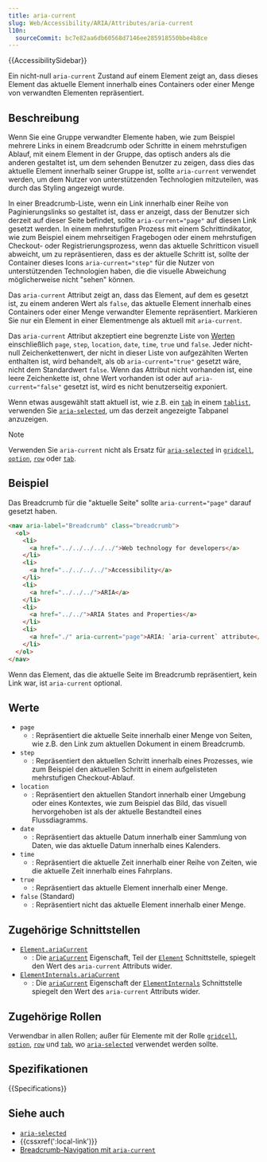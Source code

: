 ```yaml
---
title: aria-current
slug: Web/Accessibility/ARIA/Attributes/aria-current
l10n:
  sourceCommit: bc7e82aa6db60568d7146ee285918550bbe4b8ce
---
```


{{AccessibilitySidebar}}

Ein nicht-null `aria-current` Zustand auf einem Element zeigt an, dass dieses Element das aktuelle Element innerhalb eines Containers oder einer Menge von verwandten Elementen repräsentiert.

## Beschreibung

Wenn Sie eine Gruppe verwandter Elemente haben, wie zum Beispiel mehrere Links in einem Breadcrumb oder Schritte in einem mehrstufigen Ablauf, mit einem Element in der Gruppe, das optisch anders als die anderen gestaltet ist, um dem sehenden Benutzer zu zeigen, dass dies das aktuelle Element innerhalb seiner Gruppe ist, sollte `aria-current` verwendet werden, um dem Nutzer von unterstützenden Technologien mitzuteilen, was durch das Styling angezeigt wurde.

In einer Breadcrumb-Liste, wenn ein Link innerhalb einer Reihe von Paginierungslinks so gestaltet ist, dass er anzeigt, dass der Benutzer sich derzeit auf dieser Seite befindet, sollte `aria-current="page"` auf diesen Link gesetzt werden. In einem mehrstufigen Prozess mit einem Schrittindikator, wie zum Beispiel einem mehrseitigen Fragebogen oder einem mehrstufigen Checkout- oder Registrierungsprozess, wenn das aktuelle Schritticon visuell abweicht, um zu repräsentieren, dass es der aktuelle Schritt ist, sollte der Container dieses Icons `aria-current="step"` für die Nutzer von unterstützenden Technologien haben, die die visuelle Abweichung möglicherweise nicht "sehen" können.

Das `aria-current` Attribut zeigt an, dass das Element, auf dem es gesetzt ist, zu einem anderen Wert als `false`, das aktuelle Element innerhalb eines Containers oder einer Menge verwandter Elemente repräsentiert. Markieren Sie nur ein Element in einer Elementmenge als aktuell mit `aria-current`.

Das `aria-current` Attribut akzeptiert eine begrenzte Liste von [Werten](#werte) einschließlich `page`, `step`, `location`, `date`, `time`, `true` und `false`. Jeder nicht-null Zeichenkettenwert, der nicht in dieser Liste von aufgezählten Werten enthalten ist, wird behandelt, als ob `aria-current="true"` gesetzt wäre, nicht dem Standardwert `false`. Wenn das Attribut nicht vorhanden ist, eine leere Zeichenkette ist, ohne Wert vorhanden ist oder auf `aria-current="false"` gesetzt ist, wird es nicht benutzerseitig exponiert.

Wenn etwas ausgewählt statt aktuell ist, wie z.B. ein [`tab`](/de/docs/Web/Accessibility/ARIA/Roles/tab_role) in einem [`tablist`](/de/docs/Web/Accessibility/ARIA/Roles/tablist_role), verwenden Sie [`aria-selected`](/de/docs/Web/Accessibility/ARIA/Attributes/aria-selected), um das derzeit angezeigte Tabpanel anzuzeigen.

> [!NOTE]
> Verwenden Sie `aria-current` nicht als Ersatz für [`aria-selected`](/de/docs/Web/Accessibility/ARIA/Attributes/aria-selected) in [`gridcell`](/de/docs/Web/Accessibility/ARIA/Roles/gridcell_role), [`option`](/de/docs/Web/Accessibility/ARIA/Roles/option_role), [`row`](/de/docs/Web/Accessibility/ARIA/Roles/row_role) oder [`tab`](/de/docs/Web/Accessibility/ARIA/Roles/tab_role).

## Beispiel

Das Breadcrumb für die "aktuelle Seite" sollte `aria-current="page"` darauf gesetzt haben.

```html
<nav aria-label="Breadcrumb" class="breadcrumb">
  <ol>
    <li>
      <a href="../../../../../">Web technology for developers</a>
    </li>
    <li>
      <a href="../../../../">Accessibility</a>
    </li>
    <li>
      <a href="../../../">ARIA</a>
    </li>
    <li>
      <a href="../../">ARIA States and Properties</a>
    </li>
    <li>
      <a href="./" aria-current="page">ARIA: `aria-current` attribute</a>
    </li>
  </ol>
</nav>
```

Wenn das Element, das die aktuelle Seite im Breadcrumb repräsentiert, kein Link war, ist `aria-current` optional.

## Werte

- `page`
  - : Repräsentiert die aktuelle Seite innerhalb einer Menge von Seiten, wie z.B. den Link zum aktuellen Dokument in einem Breadcrumb.
- `step`
  - : Repräsentiert den aktuellen Schritt innerhalb eines Prozesses, wie zum Beispiel den aktuellen Schritt in einem aufgelisteten mehrstufigen Checkout-Ablauf.
- `location`
  - : Repräsentiert den aktuellen Standort innerhalb einer Umgebung oder eines Kontextes, wie zum Beispiel das Bild, das visuell hervorgehoben ist als der aktuelle Bestandteil eines Flussdiagramms.
- `date`
  - : Repräsentiert das aktuelle Datum innerhalb einer Sammlung von Daten, wie das aktuelle Datum innerhalb eines Kalenders.
- `time`
  - : Repräsentiert die aktuelle Zeit innerhalb einer Reihe von Zeiten, wie die aktuelle Zeit innerhalb eines Fahrplans.
- `true`
  - : Repräsentiert das aktuelle Element innerhalb einer Menge.
- `false` (Standard)
  - : Repräsentiert nicht das aktuelle Element innerhalb einer Menge.

## Zugehörige Schnittstellen

- [`Element.ariaCurrent`](/de/docs/Web/API/Element/ariaCurrent)
  - : Die [`ariaCurrent`](/de/docs/Web/API/Element/ariaCurrent) Eigenschaft, Teil der [`Element`](/de/docs/Web/API/Element) Schnittstelle, spiegelt den Wert des `aria-current` Attributs wider.
- [`ElementInternals.ariaCurrent`](/de/docs/Web/API/ElementInternals/ariaCurrent)
  - : Die [`ariaCurrent`](/de/docs/Web/API/ElementInternals/ariaCurrent) Eigenschaft der [`ElementInternals`](/de/docs/Web/API/ElementInternals) Schnittstelle spiegelt den Wert des `aria-current` Attributs wider.

## Zugehörige Rollen

Verwendbar in allen Rollen; außer für Elemente mit der Rolle [`gridcell`](/de/docs/Web/Accessibility/ARIA/Roles/gridcell_role), [`option`](/de/docs/Web/Accessibility/ARIA/Roles/option_role), [`row`](/de/docs/Web/Accessibility/ARIA/Roles/row_role) und [`tab`](/de/docs/Web/Accessibility/ARIA/Roles/tab_role), wo [`aria-selected`](/de/docs/Web/Accessibility/ARIA/Attributes/aria-selected) verwendet werden sollte.

## Spezifikationen

{{Specifications}}

## Siehe auch

- [`aria-selected`](/de/docs/Web/Accessibility/ARIA/Attributes/aria-selected)
- {{cssxref(':local-link')}}
- [Breadcrumb-Navigation mit `aria-current`](/de/docs/Web/CSS/Layout_cookbook/Breadcrumb_Navigation)
